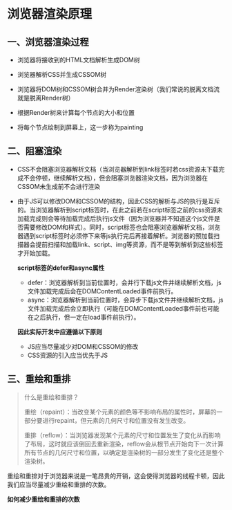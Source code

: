 # 浏览器渲染原理

## 一、浏览器渲染过程

 * 浏览器将接收到的HTML文档解析生成DOM树

 * 浏览器解析CSS并生成CSSOM树

 * 浏览器将DOM树和CSSOM树合并为Render渲染树（我们常说的脱离文档流就是脱离Render树）

 * 根据Render树来计算每个节点的大小和位置

 * 将每个节点绘制到屏幕上，这一步称为painting


## 二、阻塞渲染

* CSS不会阻塞浏览器解析文档（当浏览器解析到link标签时若css资源未下载完成不会停顿，继续解析文档），但会阻塞浏览器渲染文档，因为浏览器在CSSOM未生成前不会进行渲染

* 由于JS可以修改DOM和CSSOM的结构，因此CSS的解析与JS的执行是互斥的。当浏览器解析到script标签时，在此之前若在script标签之前的css资源未加载完成则会等待加载完成后执行js文件（因为浏览器并不知道这个js文件是否需要修改DOM和样式）。同时，script标签也会阻塞浏览器解析文档，浏览器遇到script标签时必须停下来等js执行完后再接着解析。浏览器的预加载扫描器会提前扫描和加载link、script、img等资源，而不是等到解析到这些标签才开始加载。

  **script标签的defer和async属性**
  * defer：浏览器解析到当前位置时，会并行下载js文件并继续解析文档，js文件加载完成后会在DOMContentLoaded事件前执行。
  * async：浏览器解析到当前位置时，会异步下载js文件并继续解析文档，js文件加载完成后会立即执行（可能在DOMContentLoaded事件前也可能在之后执行，但一定在load事件前执行）。

  **因此实际开发中应遵循以下原则**
  
  * JS应当尽量减少对DOM和CSSOM的修改
  * CSS资源的引入应当优先于JS

## 三、重绘和重排

> 什么是重绘和重排？
>
> 重绘（repaint）：当改变某个元素的颜色等不影响布局的属性时，屏幕的一部分要进行repaint，但元素的几何尺寸和位置没有发生改变。
>
> 重排（reflow）：当浏览器发现某个元素的尺寸和位置发生了变化从而影响了布局，这时就应该倒回去重新渲染，reflow会从根节点开始向下一次计算所有节点的几何尺寸和位置，以确定是渲染树的一部分发生了变化还是整个渲染树。

​	重绘和重排对于浏览器来说是一笔昂贵的开销，这会使得浏览器的线程卡顿，因此我们应当尽量减少重绘和重排的次数。

**如何减少重绘和重排的次数**


